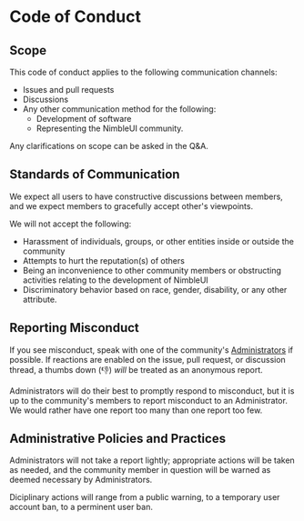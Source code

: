 # Code of Conduct

## Scope
This code of conduct applies to the following communication channels:
- Issues and pull requests
- Discussions
- Any other communication method for the following:
  - Development of software
  - Representing the NimbleUI community.

Any clarifications on scope can be asked in the Q&A.

## Standards of Communication

We expect all users to have constructive discussions between members,
and we expect members to gracefully accept other's viewpoints.

We will not accept the following:

- Harassment of individuals, groups, or other entities inside or outside the community
- Attempts to hurt the reputation(s) of others
- Being an inconvenience to other community members
  or obstructing activities relating to the development of NimbleUI
- Discriminatory behavior based on race, gender, disability, or any other attribute.

## Reporting Misconduct

If you see misconduct, speak with one of the community's [Administrators](ADMINISTRATORS.md) if possible.
If reactions are enabled on the issue, pull request, or discussion thread,
a thumbs down (:-1:) *will* be treated as an anonymous report.

Administrators will do their best to promptly respond to misconduct,
but it is up to the community's members to report misconduct to an Administrator.
We would rather have one report too many than one report too few.

## Administrative Policies and Practices

Administrators will not take a report lightly; appropriate actions will be taken as needed, and the community member in question will be warned as deemed necessary by Administrators.

Diciplinary actions will range from a public warning, to a temporary user account ban, to a perminent user ban.